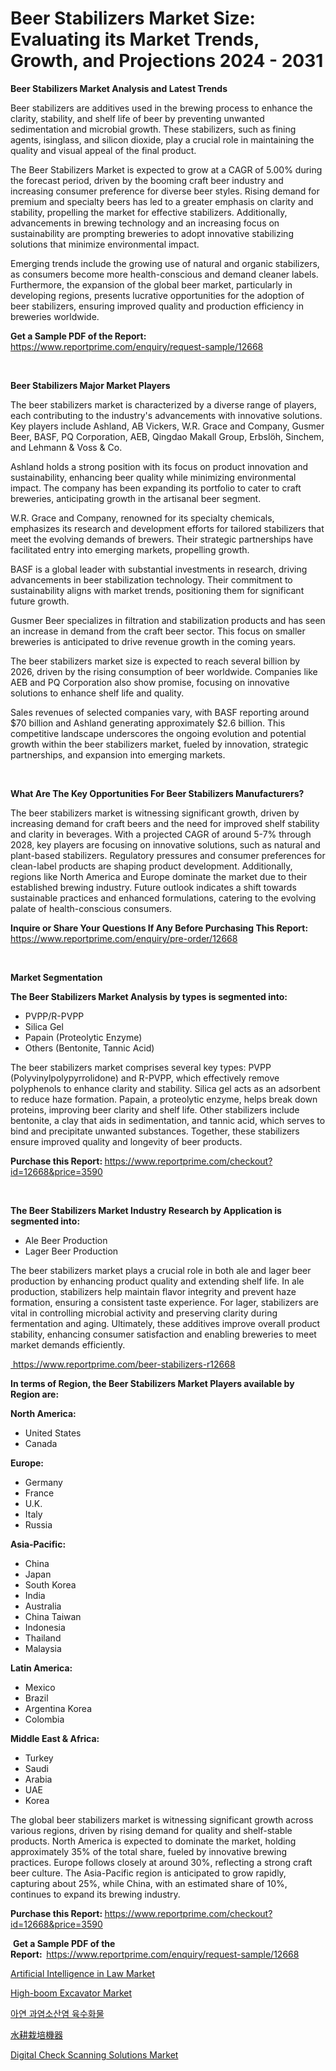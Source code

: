 <p><h1>Beer Stabilizers Market Size: Evaluating its Market Trends, Growth, and Projections 2024 - 2031</h1></p><p><strong>Beer Stabilizers Market Analysis and Latest Trends</strong></p>
<p><p>Beer stabilizers are additives used in the brewing process to enhance the clarity, stability, and shelf life of beer by preventing unwanted sedimentation and microbial growth. These stabilizers, such as fining agents, isinglass, and silicon dioxide, play a crucial role in maintaining the quality and visual appeal of the final product.</p><p>The Beer Stabilizers Market is expected to grow at a CAGR of 5.00% during the forecast period, driven by the booming craft beer industry and increasing consumer preference for diverse beer styles. Rising demand for premium and specialty beers has led to a greater emphasis on clarity and stability, propelling the market for effective stabilizers. Additionally, advancements in brewing technology and an increasing focus on sustainability are prompting breweries to adopt innovative stabilizing solutions that minimize environmental impact.</p><p>Emerging trends include the growing use of natural and organic stabilizers, as consumers become more health-conscious and demand cleaner labels. Furthermore, the expansion of the global beer market, particularly in developing regions, presents lucrative opportunities for the adoption of beer stabilizers, ensuring improved quality and production efficiency in breweries worldwide.</p></p>
<p><strong>Get a Sample PDF of the Report:&nbsp;</strong> <a href="https://www.reportprime.com/enquiry/request-sample/12668">https://www.reportprime.com/enquiry/request-sample/12668</a></p>
<p>&nbsp;</p>
<p><strong>Beer Stabilizers Major Market Players</strong></p>
<p><p>The beer stabilizers market is characterized by a diverse range of players, each contributing to the industry's advancements with innovative solutions. Key players include Ashland, AB Vickers, W.R. Grace and Company, Gusmer Beer, BASF, PQ Corporation, AEB, Qingdao Makall Group, Erbslöh, Sinchem, and Lehmann & Voss & Co. </p><p>Ashland holds a strong position with its focus on product innovation and sustainability, enhancing beer quality while minimizing environmental impact. The company has been expanding its portfolio to cater to craft breweries, anticipating growth in the artisanal beer segment. </p><p>W.R. Grace and Company, renowned for its specialty chemicals, emphasizes its research and development efforts for tailored stabilizers that meet the evolving demands of brewers. Their strategic partnerships have facilitated entry into emerging markets, propelling growth.</p><p>BASF is a global leader with substantial investments in research, driving advancements in beer stabilization technology. Their commitment to sustainability aligns with market trends, positioning them for significant future growth.</p><p>Gusmer Beer specializes in filtration and stabilization products and has seen an increase in demand from the craft beer sector. This focus on smaller breweries is anticipated to drive revenue growth in the coming years.</p><p>The beer stabilizers market size is expected to reach several billion by 2026, driven by the rising consumption of beer worldwide. Companies like AEB and PQ Corporation also show promise, focusing on innovative solutions to enhance shelf life and quality.</p><p>Sales revenues of selected companies vary, with BASF reporting around $70 billion and Ashland generating approximately $2.6 billion. This competitive landscape underscores the ongoing evolution and potential growth within the beer stabilizers market, fueled by innovation, strategic partnerships, and expansion into emerging markets.</p></p>
<p>&nbsp;</p>
<p><strong>What Are The Key Opportunities For Beer Stabilizers Manufacturers?</strong></p>
<p><p>The beer stabilizers market is witnessing significant growth, driven by increasing demand for craft beers and the need for improved shelf stability and clarity in beverages. With a projected CAGR of around 5-7% through 2028, key players are focusing on innovative solutions, such as natural and plant-based stabilizers. Regulatory pressures and consumer preferences for clean-label products are shaping product development. Additionally, regions like North America and Europe dominate the market due to their established brewing industry. Future outlook indicates a shift towards sustainable practices and enhanced formulations, catering to the evolving palate of health-conscious consumers.</p></p>
<p><strong>Inquire or Share Your Questions If Any Before Purchasing This Report:</strong> <a href="https://www.reportprime.com/enquiry/pre-order/12668">https://www.reportprime.com/enquiry/pre-order/12668</a></p>
<p>&nbsp;</p>
<p><strong>Market Segmentation</strong></p>
<p><strong>The Beer Stabilizers Market Analysis by types is segmented into:</strong></p>
<p><ul><li>PVPP/R-PVPP</li><li>Silica Gel</li><li>Papain (Proteolytic Enzyme)</li><li>Others (Bentonite, Tannic Acid)</li></ul></p>
<p><p>The beer stabilizers market comprises several key types: PVPP (Polyvinylpolypyrrolidone) and R-PVPP, which effectively remove polyphenols to enhance clarity and stability. Silica gel acts as an adsorbent to reduce haze formation. Papain, a proteolytic enzyme, helps break down proteins, improving beer clarity and shelf life. Other stabilizers include bentonite, a clay that aids in sedimentation, and tannic acid, which serves to bind and precipitate unwanted substances. Together, these stabilizers ensure improved quality and longevity of beer products.</p></p>
<p><strong>Purchase this Report:&nbsp;</strong><a href="https://www.reportprime.com/checkout?id=12668&price=3590">https://www.reportprime.com/checkout?id=12668&price=3590</a></p>
<p>&nbsp;</p>
<p><strong>The Beer Stabilizers Market Industry Research by Application is segmented into:</strong></p>
<p><ul><li>Ale Beer Production</li><li>Lager Beer Production</li></ul></p>
<p><p>The beer stabilizers market plays a crucial role in both ale and lager beer production by enhancing product quality and extending shelf life. In ale production, stabilizers help maintain flavor integrity and prevent haze formation, ensuring a consistent taste experience. For lager, stabilizers are vital in controlling microbial activity and preserving clarity during fermentation and aging. Ultimately, these additives improve overall product stability, enhancing consumer satisfaction and enabling breweries to meet market demands efficiently.</p></p>
<p><a href="https://www.reportprime.com/beer-stabilizers-r12668">&nbsp;https://www.reportprime.com/beer-stabilizers-r12668</a></p>
<p><strong>In terms of Region, the Beer Stabilizers Market Players available by Region are:</strong></p>
<p>
    <p> <strong> North America: </strong>
        <ul>
            <li>United States</li>
            <li>Canada</li>
        </ul>
        </p> 
    <p> <strong> Europe: </strong>
        <ul>
            <li>Germany</li>
            <li>France</li>
            <li>U.K.</li>
            <li>Italy</li>
            <li>Russia</li>
        </ul>
        </p> 
    <p> <strong> Asia-Pacific: </strong>
        <ul>
            <li>China</li>
            <li>Japan</li>
            <li>South Korea</li>
            <li>India</li>
            <li>Australia</li>
            <li>China Taiwan</li>
            <li>Indonesia</li>
            <li>Thailand</li>
            <li>Malaysia</li>
        </ul>
        </p> 
    <p> <strong> Latin America: </strong>
        <ul>
            <li>Mexico</li>
            <li>Brazil</li>
            <li>Argentina Korea</li>
            <li>Colombia</li>
        </ul>
        </p> 
    <p> <strong> Middle East & Africa: </strong>
        <ul>
            <li>Turkey</li>
            <li>Saudi</li>
            <li>Arabia</li>
            <li>UAE</li>
            <li>Korea</li>
        </ul>
    </p>
    </p>
<p><p>The global beer stabilizers market is witnessing significant growth across various regions, driven by rising demand for quality and shelf-stable products. North America is expected to dominate the market, holding approximately 35% of the total share, fueled by innovative brewing practices. Europe follows closely at around 30%, reflecting a strong craft beer culture. The Asia-Pacific region is anticipated to grow rapidly, capturing about 25%, while China, with an estimated share of 10%, continues to expand its brewing industry.</p></p>
<p><strong>Purchase this Report: </strong><a href="https://www.reportprime.com/checkout?id=12668&price=3590">https://www.reportprime.com/checkout?id=12668&price=3590</a></p>
<p>&nbsp;<strong>Get a Sample PDF of the Report:&nbsp;&nbsp;</strong><a href="https://www.reportprime.com/enquiry/request-sample/12668">https://www.reportprime.com/enquiry/request-sample/12668</a></p>
<p><strong></strong></p>
<p><p><a href="https://www.linkedin.com/pulse/how-regions-adapting-artificial-intelligence-law-market-global-n0vqc?trackingId=tNn7SgBbSS%2BY5Y7Jwv6lCA%3D%3D">Artificial Intelligence in Law Market</a></p><p><a href="https://issuu.com/reportprime-2/docs/high-boom-excavator-market-size-203_c052bdc59343a3">High-boom Excavator Market</a></p><p><a href="https://medium.com/@samiahussain82/%EC%95%84%EC%97%B0-%ED%8D%BC%ED%81%B4%EB%A1%9C%EB%A0%88%EC%9D%B4%ED%8A%B8-%ED%97%A5%EC%82%AC%EC%88%98%ED%99%94%EB%AC%BC-%EC%8B%9C%EC%9E%A5-%EA%B7%9C%EB%AA%A8-%EC%84%B1%EC%9E%A5-%EC%B6%94%EC%84%B8-%ED%86%B5%EA%B3%84-%EB%B0%8F-%EC%98%88%EC%B8%A1-2024-2031-16a89e386b27">아연 과염소산염 육수화물</a></p><p><a href="https://medium.com/@giygjksk10/%E5%B8%82%E5%A0%B4%E4%BA%88%E6%B8%AC-%E3%82%B0%E3%83%AD%E3%83%BC%E3%83%90%E3%83%AB%E6%B0%B4%E8%80%95%E6%A0%BD%E5%9F%B9%E6%A9%9F%E5%99%A8%E3%81%AE%E3%83%88%E3%83%AC%E3%83%B3%E3%83%89%E3%81%A8%E5%BD%B1%E9%9F%BF%E5%88%86%E6%9E%90-2024%E5%B9%B4-2031%E5%B9%B4-%E5%BF%9C%E7%94%A8-%E8%BE%B2%E5%9C%B0-%E6%B8%A9%E5%AE%A4-%E3%81%9D%E3%81%AE%E4%BB%96-%E3%82%BF%E3%82%A4%E3%83%97-%E6%B0%B4%E8%80%95%E6%BB%B4%E7%81%8C%E3%82%B7%E3%82%B9%E3%83%86%E3%83%A0-%E3%82%A8%E3%82%A2%E3%83%AD%E3%83%9D%E3%83%8B%E3%83%83%E3%82%AF%E3%82%B7%E3%82%B9%E3%83%86%E3%83%A0-%E3%82%A8%E3%83%96%E3%82%A2%E3%83%B3%E3%83%89%E3%83%95%E3%83%AD%E3%83%BC%E3%82%B7%E3%82%B9%E3%83%86%E3%83%A0-%E3%83%87%E3%82%A3%E3%83%BC%E3%83%97%E3%82%A6%E3%82%A9%E3%83%BC%E3%82%BF%E3%83%BC-11e3a96fd2ed">水耕栽培機器</a></p><p><a href="https://medium.com/@cathymaggio15/digital-check-scanning-solutions-market-trends-a-detailed-study-of-its-market-segmentation-and-16b70f931b0b">Digital Check Scanning Solutions Market</a></p></p>